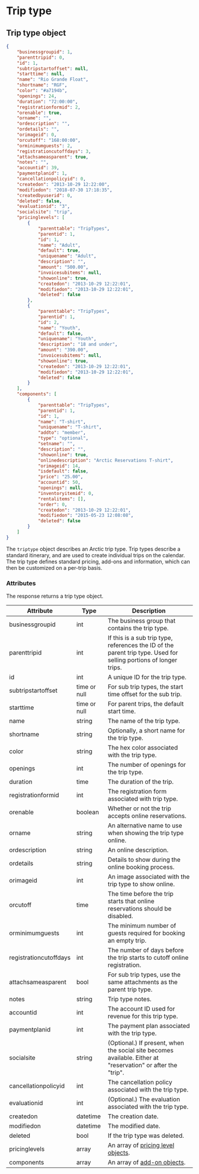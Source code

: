# Trip type

## Trip type object

```json
{
    "businessgroupid": 1,
    "parenttripid": 0,
    "id": 1,
    "subtripstartoffset": null,
    "starttime": null,
    "name": "Rio Grande Float",
    "shortname": "RGF",
    "color": "#a7194b",
    "openings": 24,
    "duration": "72:00:00",
    "registrationformid": 2,
    "orenable": true,
    "orname": "",
    "ordescription": "",
    "ordetails": "",
    "orimageid": 0,
    "orcutoff": "168:00:00",
    "orminimumguests": 2,
    "registrationcutoffdays": 3,
    "attachsameasparent": true,
    "notes": "",
    "accountid": 39,
    "paymentplanid": 1,
    "cancellationpolicyid": 0,
    "createdon": "2013-10-29 12:22:00",
    "modifiedon": "2018-07-30 17:18:35",
    "createdbyuserid": 0,
    "deleted": false,
    "evaluationid": "3",
    "socialsite": "trip",
    "pricinglevels": [
        {
            "parenttable": "TripTypes",
            "parentid": 1,
            "id": 1,
            "name": "Adult",
            "default": true,
            "uniquename": "Adult",
            "description": "",
            "amount": "500.00",
            "invoicesubitems": null,
            "showonline": true,
            "createdon": "2013-10-29 12:22:01",
            "modifiedon": "2013-10-29 12:22:01",
            "deleted": false
        },
        {
            "parenttable": "TripTypes",
            "parentid": 1,
            "id": 2,
            "name": "Youth",
            "default": false,
            "uniquename": "Youth",
            "description": "18 and under",
            "amount": "390.00",
            "invoicesubitems": null,
            "showonline": true,
            "createdon": "2013-10-29 12:22:01",
            "modifiedon": "2013-10-29 12:22:01",
            "deleted": false
        }
    ],
    "components": [
        {
            "parenttable": "TripTypes",
            "parentid": 1,
            "id": 1,
            "name": "T-shirt",
            "uniquename": "T-shirt",
            "addto": "member",
            "type": "optional",
            "setname": "",
            "description": "",
            "showonline": true,
            "onlinedescription": "Arctic Reservations T-shirt",
            "orimageid": 14,
            "isdefault": false,
            "price": "25.00",
            "accountid": 50,
            "openings": null,
            "inventoryitemid": 0,
            "rentalitems": [],
            "order": 0,
            "createdon": "2013-10-29 12:22:01",
            "modifiedon": "2015-05-23 12:08:08",
            "deleted": false
        }
    ]
}
```

The `triptype` object describes an Arctic trip type. Trip types describe a standard itinerary, and are used to create individual trips on the calendar. The trip type defines standard pricing, add-ons and information, which can then be customized on a per-trip basis.

### Attributes

The response returns a trip type object. 

Attribute | Type | Description
--------- | ---- | -----------
businessgroupid | int | The business group that contains the trip type.
parenttripid | int | If this is a sub trip type, references the ID of the parent trip type. Used for selling portions of longer trips.
id | int | A unique ID for the trip type.
subtripstartoffset | time or null | For sub trip types, the start time offset for the sub trip.
starttime | time or null | For parent trips, the default start time.
name | string | The name of the trip type.
shortname | string | Optionally, a short name for the trip type.
color | string | The hex color associated with the trip type.
openings | int | The number of openings for the trip type.
duration | time | The duration of the trip.
registrationformid | int | The registration form associated with trip type.
orenable | boolean | Whether or not the trip accepts online reservations.
orname | string | An alternative name to use when showing the trip type online.
ordescription | string | An online description.
ordetails | string | Details to show during the online booking process.
orimageid | int | An image associated with the trip type to show online.
orcutoff | time | The time before the trip starts that online reservations should be disabled.
orminimumguests | int | The minimum number of guests required for booking an empty trip.
registrationcutoffdays | int | The number of days before the trip starts to cutoff online registration.
attachsameasparent | bool | For sub trip types, use the same attachments as the parent trip type.
notes | string | Trip type notes.
accountid | int | The account ID used for revenue for this trip type.
paymentplanid | int | The payment plan associated with the trip type.
socialsite | string | (Optional.) If present, when the social site becomes available. Either at "reservation" or after the "trip".
cancellationpolicyid | int | The cancellation policy associated with the trip type.
evaluationid | int | (Optional.) The evaluation associated with the trip type.
createdon | datetime | The creation date.
modifiedon | datetime | The modified date.
deleted | bool | If the trip type was deleted.
pricinglevels | array | An array of [pricing level objects](#trip-pricing-level-object).
components | array | An array of [add-on objects](#trip-add-on-object).
